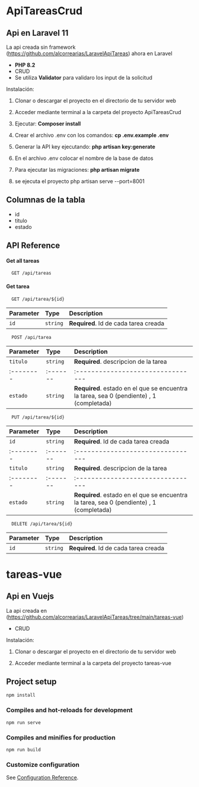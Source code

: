 
# ApiTareasCrud

## Api en Laravel 11

La api creada sin framework (https://github.com/alcorrearias/LaravelApiTareas) ahora en Laravel
- <b>PHP 8.2 </b>
- CRUD
- Se utiliza <b>Validator</b> para validaro los input de la solicitud

Instalación:

1) Clonar o descargar el proyecto en el directorio de tu servidor web

2) Acceder mediante terminal a la carpeta del proyecto ApiTareasCrud

4) Ejecutar:  <b>Composer install</b>

5) Crear el archivo .env con los comandos: <b> cp .env.example .env</b>

6) Generar la API key ejecutando: <b> php artisan key:generate </b>

7) En el archivo .env colocar el nombre de la base de datos

8) Para ejecutar las migraciones: <b>php artisan migrate</b>

9) se ejecuta el proyecto php artisan serve --port=8001

## Columnas de la tabla
- id 
- titulo 
- estado

## API Reference

#### Get all tareas

```http
  GET /api/tareas
```

#### Get tarea

```http
  GET /api/tarea/${id}
```

| Parameter | Type     | Description                       |
| :-------- | :------- | :-------------------------------- |
| `id`      | `string` | **Required**. Id de cada tarea creada |

```http
  POST /api/tarea
```

| Parameter | Type     | Description                       |
| :-------- | :------- | :-------------------------------- |
| `titulo`      | `string` | **Required**. descripcion de la tarea |
| :-------- | :------- | :-------------------------------- |
| `estado`      | `string` | **Required**. estado en el que se encuentra la tarea, sea 0 (pendiente) , 1 (completada) |

```http
  PUT /api/tarea/${id}
```

| Parameter | Type     | Description                       |
| :-------- | :------- | :-------------------------------- |
| `id`      | `string` | **Required**. Id de cada tarea creada |
| :-------- | :------- | :-------------------------------- |
| `titulo`      | `string` | **Required**. descripcion de la tarea |
| :-------- | :------- | :-------------------------------- |
| `estado`      | `string` | **Required**. estado en el que se encuentra la tarea, sea 0 (pendiente) , 1 (completada) |

```http
  DELETE /api/tarea/${id}
```

| Parameter | Type     | Description                       |
| :-------- | :------- | :-------------------------------- |
| `id`      | `string` | **Required**. Id de cada tarea creada |

# tareas-vue

## Api en Vuejs

La api creada en (https://github.com/alcorrearias/LaravelApiTareas/tree/main/tareas-vue)

- CRUD

Instalación:

1) Clonar o descargar el proyecto en el directorio de tu servidor web

2) Acceder mediante terminal a la carpeta del proyecto tareas-vue

## Project setup
```
npm install
```

### Compiles and hot-reloads for development
```
npm run serve
```

### Compiles and minifies for production
```
npm run build
```

### Customize configuration
See [Configuration Reference](https://cli.vuejs.org/config/).

